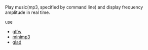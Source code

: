 Play music(mp3, specified by command line) and display frequency amplitude in real time.

use
- [glfw](https://www.glfw.org)
- [minimp3](https://github.com/lieff/minimp3)
- [glad](https://glad.dav1d.de/)
